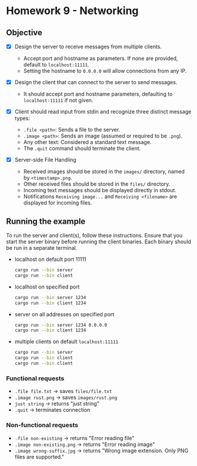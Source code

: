 # Homework 9 - Networking

## Objective

- [x] Design the server to receive messages from multiple clients.
  - Accept port and hostname as parameters. If none are provided, default to `localhost:11111`.
  - Setting the hostname to `0.0.0.0` will allow connections from any IP.
- [x] Design the client that can connect to the server to send messages.
  - It should accept port and hostname parameters, defaulting to `localhost:11111` if not given.
- [x] Client should read input from stdin and recognize three distinct message types:
  - `.file <path>`: Sends a file to the server.
  - `.image <path>`: Sends an image (assumed or required to be `.png`).
  - Any other text: Considered a standard text message.
  - The `.quit` command should terminate the client.

- [x] Server-side File Handling
  - Received images should be stored in the `images/` directory, named by `<timestamp>.png`.
  - Other received files should be stored in the `files/` directory.
  - Incoming text messages should be displayed directly in stdout.
  - Notifications `Receiving image...` and `Receiving <filename>` are displayed for incoming files.

## Running the example

To run the server and client(s), follow these instructions. Ensure that you start the server binary
before running the client binaries. Each binary should be run in a separate terminal.

- localhost on default port 11111

  ``` bash
  cargo run --bin server
  cargo run --bin client
  ```

- localhost on specified port

  ``` bash
  cargo run --bin server 1234
  cargo run --bin client 1234
  ```

- server on all addresses on specified port

  ``` bash
  cargo run --bin server 1234 0.0.0.0
  cargo run --bin client 1234
  ```

- multiple clients on default `localhost:11111`

  ``` bash
  cargo run --bin server
  cargo run --bin client
  cargo run --bin client
  ```

### Functional requests

- `.file file.txt` -> saves `files/file.txt`
- `.image rust.png` -> saves `images/rust.png`
- `just string` -> returns "just string"
- `.quit` -> terminates connection

### Non-functional requests

- `.file non-existing` -> returns "Error reading file"
- `.image non-existing.png` -> returns "Error reading image"
- `.image wrong-suffix.jpg` -> returns "Wrong image extension. Only PNG files are supported."
